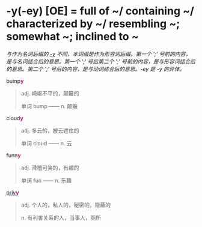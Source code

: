 # -y(-ey) [OE] = full of ~/ containing ~/ characterized by ~/ resembling ~; somewhat ~; inclined to ~

*与作为名词后缀的 [-y](-y.2.md) 不同，本词缀是作为形容词后缀。第一个 ';' 号前的内容，是与名词结合后的意思。第一个 ';' 号后第二个 ';' 号前的内容，是与形容词结合后的意思。第二个 ';' 号后的内容，是与动词结合后的意思。-ey 是 -y 的异体。*

bump<b style="color: #C71585;">y</b>
> adj. 崎岖不平的，颠簸的
>
> 单词 bump —— n. 颠簸

cloud<b style="color: #C71585;">y</b>
> adj. 多云的，被云遮住的
>
> 单词 cloud —— n. 云

funn<b style="color: #C71585;">y</b>
> adj. 滑稽可笑的，有趣的
>
> 单词 fun —— n. 乐趣

[priv](_priv_.md)<b style="color: #C71585;">y</b>
> adj. 个人的，私人的，秘密的，隐蔽的
>
> n. 有利害关系的人，当事人，厕所